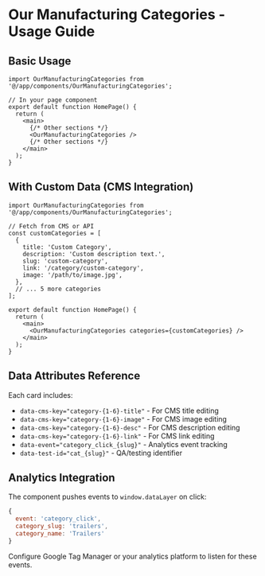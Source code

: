 # Our Manufacturing Categories - Usage Guide

## Basic Usage

```tsx
import OurManufacturingCategories from '@/app/components/OurManufacturingCategories';

// In your page component
export default function HomePage() {
  return (
    <main>
      {/* Other sections */}
      <OurManufacturingCategories />
      {/* Other sections */}
    </main>
  );
}
```

## With Custom Data (CMS Integration)

```tsx
import OurManufacturingCategories from '@/app/components/OurManufacturingCategories';

// Fetch from CMS or API
const customCategories = [
  {
    title: 'Custom Category',
    description: 'Custom description text.',
    slug: 'custom-category',
    link: '/category/custom-category',
    image: '/path/to/image.jpg',
  },
  // ... 5 more categories
];

export default function HomePage() {
  return (
    <main>
      <OurManufacturingCategories categories={customCategories} />
    </main>
  );
}
```

## Data Attributes Reference

Each card includes:
- `data-cms-key="category-{1-6}-title"` - For CMS title editing
- `data-cms-key="category-{1-6}-image"` - For CMS image editing
- `data-cms-key="category-{1-6}-desc"` - For CMS description editing
- `data-cms-key="category-{1-6}-link"` - For CMS link editing
- `data-event="category_click_{slug}"` - Analytics event tracking
- `data-test-id="cat_{slug}"` - QA/testing identifier

## Analytics Integration

The component pushes events to `window.dataLayer` on click:
```js
{
  event: 'category_click',
  category_slug: 'trailers',
  category_name: 'Trailers'
}
```

Configure Google Tag Manager or your analytics platform to listen for these events.
